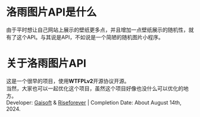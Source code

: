 # 洛雨图片API是什么
由于平时想让自己网站上展示的壁纸更多点，并且增加一点壁纸展示的随机性，就有了这个API。与其说是API，不如说是一个简陋的随机图片小程序。
# 关于洛雨图片API
这是一个很早的项目，使用<b>WTFPLv2</b>开源协议开源。<br>
当然，大家也可以一起优化这个项目，虽然这个项目好像也没什么可以优化的地方。<br>
Developer: <a href="https://www.haoyu233.com" target="_blank">Gaisoft</a> & <a href="https://www.riseforever.cn" target="_blank">Riseforever</a> | Completion Date: About August 14th, 2024.<br>
